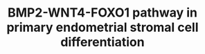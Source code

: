 ---
annotations:
- id: CL:0000499
  parent: animal cell
  type: Cell Type Ontology
  value: stromal cell
- id: PW:0000008
  parent: signaling pathway
  type: Pathway Ontology
  value: Wnt signaling pathway
authors:
- AAR&Co
- Fehrhart
- Khanspers
- Mkutmon
- MaintBot
- Eweitz
communities: []
description: This pathway is based on figure 6 from Li et al. BMP2 is activated by
  cAMP which promotes WNT4 expression in Human Primary Endometrial Stromal Cells (HPESCs)
  through SMAD1/5/8. WNT4 then induces FOXO1 function through B-Catenin which indirectly
  stimulates HPESC differentiation. DKKs and SFRPs are activated by BMP2 inhibit WNT4
  and stop downstream signaling.  Proteins on this pathway have targeted assays available
  via the [https://assays.cancer.gov/available_assays?wp_id=WP3876 CPTAC Assay Portal]
last-edited: 2021-05-07
ndex: 1a367ccb-8b68-11eb-9e72-0ac135e8bacf
organisms:
- Homo sapiens
redirect_from:
- /index.php/Pathway:WP3876
- /instance/WP3876
revision: null
schema-jsonld:
- '@context': https://schema.org/
  '@id': https://wikipathways.github.io/pathways/WP3876.html
  '@type': Dataset
  creator:
    '@type': Organization
    name: WikiPathways
  description: This pathway is based on figure 6 from Li et al. BMP2 is activated
    by cAMP which promotes WNT4 expression in Human Primary Endometrial Stromal Cells
    (HPESCs) through SMAD1/5/8. WNT4 then induces FOXO1 function through B-Catenin
    which indirectly stimulates HPESC differentiation. DKKs and SFRPs are activated
    by BMP2 inhibit WNT4 and stop downstream signaling.  Proteins on this pathway
    have targeted assays available via the [https://assays.cancer.gov/available_assays?wp_id=WP3876
    CPTAC Assay Portal]
  keywords:
  - B-Catenin
  - BCL2L11
  - BMP2
  - DCN
  - DKKs
  - Differentiation of Human Endometrial Stromal Cells
  - FOXO1
  - LEFTY2
  - SFRPs
  - SMAD1
  - SMAD5
  - SMAD8
  - SST
  - WNT4
  - cAMP
  license: CC0
  name: BMP2-WNT4-FOXO1 pathway in primary endometrial stromal cell differentiation
seo: CreativeWork
title: BMP2-WNT4-FOXO1 pathway in primary endometrial stromal cell differentiation
wpid: WP3876
---